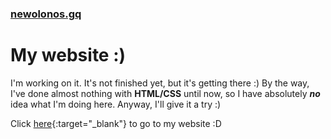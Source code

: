 ### [newolonos.gq](https://newolonos.gq)
# My website :)
I'm working on it. It's not finished yet, but it's getting there :)
By the way, I've done almost nothing with **HTML/CSS** until now, so I have absolutely ***no*** idea what I'm doing here.
Anyway, I'll give it a try :)

Click [here](https://newolonos.gq){:target="_blank"} to go to my website :D
